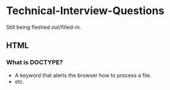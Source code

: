 # Technical-Interview-Questions

Still being fleshed out/filled-in.

## HTML

### What is DOCTYPE?

* A keyword that alerts the browser how to process a file.
* etc.
